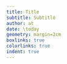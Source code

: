 ```yaml
---
title: Title
subtitle: Subtitle
author: at
date: \today
geometry: margin=2cm
boxlinks: true
colorlinks: true
indent: true
---
```

